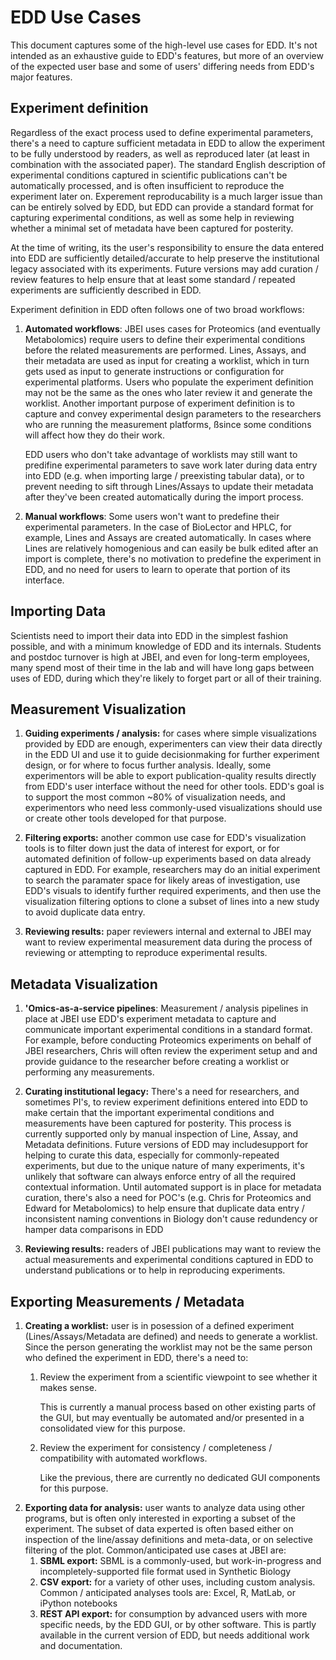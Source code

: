 # EDD Use Cases

This document captures some of the high-level use cases for EDD. It's not intended as an exhaustive
guide to EDD's features, but more of an overview of the expected user base and some of users' 
differing needs from EDD's major features.

## Experiment definition

Regardless of the exact process used to define experimental parameters, there's a need to capture 
sufficient metadata in EDD to allow the experiment to be fully understood by readers, as well as 
reproduced later (at least in combination with the associated paper). The standard English 
description of experimental conditions captured in scientific publications can't be automatically 
processed, and is often insufficient to reproduce the experiment later on.  Experement 
reproducability is a much larger issue than can be entirely solved by EDD, but EDD can provide a 
standard format for capturing experimental conditions, as well as some help in reviewing whether a 
minimal set of metadata have been captured for posterity.

At the time of writing, its the user's responsibility to ensure the data entered into EDD are 
sufficiently detailed/accurate to help preserve the institutional legacy associated with its 
experiments.  Future versions may add curation / review features to help ensure that at least some 
standard / repeated experiments are sufficiently described in EDD.

Experiment definition in EDD often follows one of two broad workflows:

1. __Automated workflows__: JBEI uses cases for Proteomics (and eventually Metabolomics) require
   users to define their experimental conditions before the related measurements are performed. 
   Lines, Assays, and their metadata are used as input for creating a worklist, which in turn gets 
   used as input to generate instructions or configuration for experimental platforms. Users who 
   populate the experiment definition may not be the same as the ones who later review it and 
   generate the worklist. Another important purpose of experiment definition is to capture and 
   convey experimental design parameters to the researchers who are running the measurement 
   platforms, ßsince some conditions will affect how they do their work. 

   EDD users who don't take advantage of worklists may still want to predifine experimental 
   parameters to save work later during data entry into EDD (e.g. when importing large / preexisting
   tabular data), or to prevent needing to sift through Lines/Assays to update their metadata after
   they've been created automatically during the import process. 

2. __Manual workflows__: Some users won't want to predefine their experimental parameters. In the 
   case of BioLector and HPLC, for example, Lines and Assays are created automatically. In cases where 
   Lines are relatively homogenious and can easily be bulk edited after an import is complete, there's 
   no motivation to predefine the experiment in EDD, and no need for users to learn to operate that 
   portion of its interface.



## Importing Data

Scientists need to import their data into EDD in the simplest fashion possible, and with a minimum 
knowledge of EDD and its internals. Students and postdoc turnover is high at JBEI, and even for 
long-term employees, many spend most of their time in the lab and will have long gaps between uses 
of EDD, during which they're likely to forget part or all of their training.

## Measurement Visualization
 
 1. __Guiding experiments / analysis:__ for cases where simple visualizations provided by EDD are 
    enough, experimenters can view their data directly in the EDD UI and use it to guide 
    decisionmaking for further experiment design, or for where to focus further analysis. Ideally, 
    some experimentors will be able to export publication-quality results directly from EDD's user 
    interface without the need for other tools.  EDD's goal is to support the most common ~80% of 
    visualization needs, and experimentors who need less commonly-used visualizations should use or 
    create other tools developed for that purpose.

 2. __Filtering exports:__ another common use case for EDD's visualization tools is to filter down 
    just the data of interest for export, or for automated definition of follow-up experiments based 
    on  data already captured in EDD. For example, researchers may do an initial experiment to search 
    the  paramater space for likely areas of investigation, use EDD's visuals to identify further 
    required experiments, and then use the visualization filtering options to clone a subset of 
    lines into a new study to avoid duplicate data entry.

 3. __Reviewing results:__ paper reviewers internal and external to JBEI may want to review 
    experimental measurement data during the process of reviewing or attempting to reproduce 
    experimental results. 

## Metadata Visualization
 
 1. __'Omics-as-a-service pipelines__: Measurement / analysis pipelines in place at JBEI use EDD's 
    experiment metadata to capture and communicate important experimental conditions in a standard 
    format.  For example, before conducting Proteomics experiments on behalf of JBEI researchers, 
	Chris will often review the experiment setup and and provide guidance to the researcher before 
	creating a worklist or performing any measurements.
 
 2. __Curating institutional legacy:__ There's a need for researchers, and sometimes PI's, to review 
    experiment definitions entered into EDD to make certain that the important experimental 
	conditions and measurements have been captured for posterity.  This process is currently 
	supported only by manual inspection of Line, Assay, and Metadata definitions. Future versions of 
	EDD may includesupport for helping to curate this data, especially for commonly-repeated 
	experiments, but due to the unique nature of many experiments, it's unlikely that software can 
	always enforce entry of all the required contextual information. Until automated support is in 
	place for metadata curation, there's also a need for POC's (e.g. Chris for Proteomics and Edward 
	for Metabolomics) to help ensure that duplicate data entry / inconsistent naming conventions in 
	Biology don't cause redundency or hamper data comparisons in EDD 
 
 3. __Reviewing results:__ readers of JBEI publications may want to review the actual measurements 
    and experimental conditions captured in EDD to understand publications or to help in reproducing 
    experiments.
 

## Exporting Measurements / Metadata

1. __Creating a worklist:__ user is in posession of a defined experiment (Lines/Assays/Metadata are 
   defined) and needs to generate a worklist.  Since the person generating the worklist may not be 
   the same person who defined the experiment in EDD, there's a need to:
   1. Review the experiment from a scientific viewpoint to see whether it makes sense. 

      This is currently a manual process based on other existing parts of the GUI, but may 
	  eventually be automated and/or presented in a consolidated view for this purpose.
   2. Review the experiment for consistency / completeness / compatibility with automated workflows.

      Like the previous, there are currently no dedicated GUI components for this purpose.
2. __Exporting data for analysis:__ user wants to analyze data using other programs, but is often 
   only interested in exporting a subset of the experiment. The subset of data experted is often 
   based either on inspection of the line/assay definitions and meta-data, or on selective filtering 
   of the plot. Common/anticipated use cases at JBEI are:
   1. __SBML export:__ SBML is a commonly-used, but work-in-progress and incompletely-supported file 
      format used in Synthetic Biology
   2. __CSV export:__ for a variety of other uses, including custom analysis. Common / anticipated 
      analyses tools are: Excel, R, MatLab, or iPython notebooks
   3. __REST API export:__ for consumption by advanced users with more specific needs, by the EDD 
      GUI, or by other software.  This is partly available in the current version of EDD, but needs 
      additional work and documentation.


  
